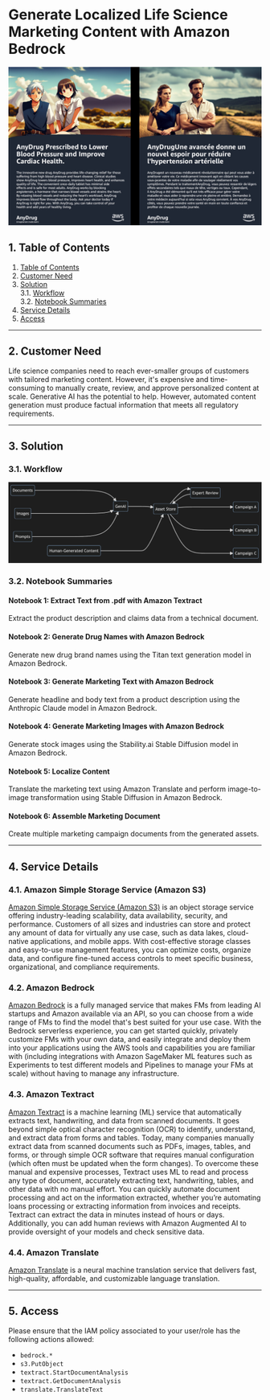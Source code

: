 # Generate Localized Life Science Marketing Content with Amazon Bedrock

![Comparison of English- and French-localized content](assets/images/poster.jpg)

## 1. Table of Contents

1. [Table of Contents](#1-table-of-contents)  
2. [Customer Need](#2-customer-need)  
3. [Solution](#3-solution)  
3.1. [Workflow](#31-workflow)  
3.2. [Notebook Summaries](#32-notebook-summaries)  
4. [Service Details](#4-service-details)  
5. [Access](%5-access)

---

## 2. Customer Need

Life science companies need to reach ever-smaller groups of customers with tailored marketing content. However, it's expensive and time-consuming to manually create, review, and approve personalized content at scale. Generative AI has the potential to help. However, automated content generation must produce factual information that meets all regulatory requirements.

---

## 3. Solution

### 3.1. Workflow

![Top-level workflow diagram](assets/images/readme-workflow.png)

### 3.2. Notebook Summaries

#### Notebook 1: Extract Text from .pdf with Amazon Textract

Extract the product description and claims data from a technical document.

#### Notebook 2: Generate Drug Names with Amazon Bedrock

Generate new drug brand names using the Titan text generation model in Amazon Bedrock.

#### Notebook 3: Generate Marketing Text with Amazon Bedrock

Generate headline and body text from a product description using the Anthropic Claude model in Amazon Bedrock.

#### Notebook 4: Generate Marketing Images with Amazon Bedrock

Generate stock images using the Stability.ai Stable Diffusion model in Amazon Bedrock.

#### Notebook 5: Localize Content

Translate the marketing text using Amazon Translate and perform image-to-image transformation using Stable Diffusion in Amazon Bedrock.

#### Notebook 6: Assemble Marketing Document

Create multiple marketing campaign documents from the generated assets.

---

## 4. Service Details

### 4.1. Amazon Simple Storage Service (Amazon S3)

 [Amazon Simple Storage Service (Amazon S3)](https://aws.amazon.com/s3/) is an object storage service offering industry-leading scalability, data availability, security, and performance. Customers of all sizes and industries can store and protect any amount of data for virtually any use case, such as data lakes, cloud-native applications, and mobile apps. With cost-effective storage classes and easy-to-use management features, you can optimize costs, organize data, and configure fine-tuned access controls to meet specific business, organizational, and compliance requirements.

### 4.2. Amazon Bedrock

 [Amazon Bedrock](https://aws.amazon.com/bedrock/) is a fully managed service that makes FMs from leading AI startups and Amazon available via an API, so you can choose from a wide range of FMs to find the model that's best suited for your use case. With the Bedrock serverless experience, you can get started quickly, privately customize FMs with your own data, and easily integrate and deploy them into your applications using the AWS tools and capabilities you are familiar with (including integrations with Amazon SageMaker ML features such as Experiments to test different models and Pipelines to manage your FMs at scale) without having to manage any infrastructure.

### 4.3. Amazon Textract

 [Amazon Textract](https://aws.amazon.com/textract/) is a machine learning (ML) service that automatically extracts text, handwriting, and data from scanned documents. It goes beyond simple optical character recognition (OCR) to identify, understand, and extract data from forms and tables. Today, many companies manually extract data from scanned documents such as PDFs, images, tables, and forms, or through simple OCR software that requires manual configuration (which often must be updated when the form changes). To overcome these manual and expensive processes, Textract uses ML to read and process any type of document, accurately extracting text, handwriting, tables, and other data with no manual effort. You can quickly automate document processing and act on the information extracted, whether you’re automating loans processing or extracting information from invoices and receipts. Textract can extract the data in minutes instead of hours or days. Additionally, you can add human reviews with Amazon Augmented AI to provide oversight of your models and check sensitive data.

### 4.4. Amazon Translate

[Amazon Translate](https://aws.amazon.com/translate/) is a neural machine translation service that delivers fast, high-quality, affordable, and customizable language translation.

---

## 5. Access

Please ensure that the IAM policy associated to your user/role has the following actions allowed:

* `bedrock.*`
* `s3.PutObject`
* `textract.StartDocumentAnalysis`
* `textract.GetDocumentAnalysis`
* `translate.TranslateText`
